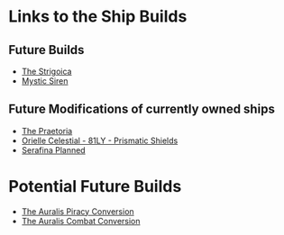 # Links to the Ship Builds

## Future Builds
* [The Strigoica](https://coriolis.io/outfit/fer_de_lance?code=A40EtgFblgdqsgf32c1b1b2a2a040404040k02p22b2bm32525.Iw18WQ%3D%3D.MwBj4ywJio%3D%3D.H4sIAAAAAAAAA42RPUvDYBSFr%2BmHTdomTWxtioofjQoRpLjVXeig4Obs7iCIqJvuDqKiDg7%2BBEeH4uQPcLDgIP4CRweHeq%2Fngn0JSDEZDoecJ%2Be9uS%2FxKBF95yD9c0jxbISofFwi8g%2FggociUdS1iMTiuiH3IN5XjPzJJmoefohIhidMfqT5Swv5M%2Bqrb3jZ7HwCyvLKAPJa%2B8hvVlGd47b59ARil1jEufSJZtXNqZtXt6BO8rw9wIPKItGyVjfWpxAVeMs06TjxJv3%2BRKhDNBRfUhE7QY4PIcVJQIVhUJk7BrrVFe5iUl8lOnWQu%2F%2FkHq%2BZ%2FFoXo9WBbifU7U6%2FuoAqaaAx3jDQDsQK%2ByL5%2ByzObGdwo%2B%2BQmpJRF9ciVY4NfqWDPcK6M5Mg1QV3Hkh1UktN1hPkhZI9Q%2FYMqU7C1KTQn%2BcHajnYa7cCAAA%3D.EwegDCAs4gHDAzApgJwPoBMloDYEMA7AYyRABUALJAAgGUAXFASwHMB7JovEARjH5gQwQA%3D%3D&bn=The%20Strigoica)
* [Mystic Siren](https://coriolis.io/outfit/orca?code=A4pftkFilsdksif50u2a2a09040402p13704046l2927C56q.Iw18aQ%3D%3D.IwBhCYWUw6GZjzMqwg%3D%3D.H4sIAAAAAAAAA42SO0sDURCFJ0%2Fz2GTdzTuY%2BMhqIKIErJSAlWChYGctqI2NIKKCgnZ2WomFhT%2FB0iJFClt7CxF%2FgKVYaJzxTDAXgwrZ4jDM%2BWbm3jtLPEBEnyFI%2BwwSP%2FcRJY4tImcPkXsbJ%2FKafiLx8bwhjyCRuyiR3XgTyV7b8P2cNf4OxPbeRdLlD5GM%2BvmbIFFlOwcywEVDHnTJzqT0YQbkIxwJ8kwXsuu7yLYmkQ1xw5SeQKJaGlMZVRmzWGRch0zUHeBhXuvi7mCVaHrxVaSwVIIV4VXTqQyprdD3dTvzC4pL9Ae08R8U6weK86a5zv4LDqEPV289i4jFC6b%2BSn2tcjt31icefkiiPtEPZPOygbYg%2FnxbJKwPH58NYKNPkIySXhNblxSXFIdNlh7H1U55XVbxNAU%2FzVOm3YX%2BG1W0S%2BpgRyNvXdee4VovdI8wOTIESCNX23kaSZadno26l3PI5rjyR1bo9%2FcF%2FRxOYasCAAA%3D.CwegjOIAwgzATCeoAuBPADgUwPoHYcUAnAQwDsBnDAeyJRHCiehaiA%3D%3D&bn=Mystic%20Siren)

## Future Modifications of currently owned ships
* [The Praetoria](https://coriolis.io/outfit/type_9_heavy?code=A0pltqFllldqsif61c1c28252502030303070706p1fr030302022o3w.Iw18ZQ%3D%3D.AwRgTGxdK2sMtZQ%3D.H4sIAAAAAAAAA2P6J87AwPCXFUj8KQYS%2FD%2B0GBiEjnAyMChXvPn%2F%2Fz%2FzPym4fAVIXuXX%2F%2F9CO7gZGERqRBkYJO4AZf6z%2FrOGK2oEEpwgRVw8%2F%2F7%2FVywAGq9kIMjAoAoSUwMR%2F%2F8DlQAA8Lnze3gAAAA%3D.EweloBhA2AWGAcCQFMCGBzANikICMERIUpQA&bn=The%20Praetoria%20planned)
* [Orielle Celestial - 81LY - Prismatic Shields](https://coriolis.io/outfit/anaconda?code=A0patiFklndnsxf5--------02-------3h1111v21O0s00-p49eF63w2i.AwRj4zOURt51kA%3D%3D.Aw18ZXEA.H4sIAAAAAAAAA2P4x87AwPCXFUj8mQQkuPcwMTDwNvAwMAhGAFlCO7gZGFS%2BMDIw%2FGf8Zw9XWQ8kOI5wMjDw23z7%2F19sAT9QnumfGFy%2BDEjwB%2Fz%2B%2F19E4s%2F%2F%2F6IgeYkXzAwMyh3CQJXM%2F6TgKitAKj2%2B%2FP8PtkkkQhqo8g5Q5j%2FLP0OQIhaQfMIHoPyWR%2F%2F%2F%2F2f9ZwXX2gIkOAvEGRi4DAQZGBRVfv3%2FrwQiVEGEGs8%2FoHK2fwkw5fwVb4CGHHjw%2F78eyM3%2FBf5xokqduQcUVfonj0VURUhAnYHB0AEo9%2F8%2FAxwAAHpEwsI8AQAA.CwegjOIAwgzATCRBTAhgcwDbJOK%2FpCog&bn=Orielle%20Celestial%2081LY%20Prismatic%20ver)
* [Serafina Planned](https://coriolis.io/outfit/imperial_eagle?code=A0p3tzF3l3d8s8f1-----------.Iw19kA%3D%3D.AwRgTMldPEA%3D.H4sIAAAAAAAAA2P4x8LAwPCXFUj8mQAkuAt%2B%2Fv8veECIgUEl4Pf%2F%2F%2F8Z%2F9nD5euBBMcRTgYGfptv%2F%2F%2BLLeBnYPjP9E8MLl8GJPhVfv3%2FLyIH1CoKkpfYADReuUAcqJL5nyRcZQWQYDzw4P9%2FiPI7QEHlC%2BxARSz%2FDGGK%2BCve%2FP8vdOYe0BGs%2F6zgWhuBBCfIQC4DQQYGRZB%2BJRChCiLUeP4BlbP9S0A1BGSTHsjN%2F%2F8zQAAA%2FVDLsvcAAAA%3D.IwegLCqgDAdDICmBDA5gG0SS1cmvvkA%3D&bn=Serafina%20planned)

# Potential Future Builds
* [The Auralis Piracy Conversion](https://coriolis.io/outfit/anaconda?code=A2putpFklkdzsuf50w1414141k2a29290j030109020404043hfm4f05040s0s2d6lC06v3w25.Iw18ZXEA.AwRlItmnb%2BFA.&bn=The%20Auralis%20converted%20to%20piracy)
* [The Auralis Combat Conversion](https://coriolis.io/outfit/anaconda?code=A2putpFklkdzsuf57r1f1f1f1c1c0q0q0303030j04040404p02dm9052d2dm92d2b2b2b3wm1.Iw18ZXEA.AwRlwsOnb%2FhA.H4sIAAAAAAAAA2P4x87AwPCXFUj8mQQkuPcwMTDwNvAwMAhGAFlCO7gZGFS%2BMDIw%2FGf8Zw9XWQMkOI5wMjDw23z7%2F19sAT9QnvmfNFy%2BEkjwXzEA6r8ANF7kDlBQ2ePL%2F%2F%2F%2FWf4ZwxTxG5QyMEgc0AZqZf1nAdfaCCQ4MwQYGLh%2B%2FPj%2Fnx9kvyKIqwTiqoJYaiDWf7Z%2FiTA9QgLqDAx6IPMlfWSBxnH8C4dJaQUwQD0hAXKEJEjlf04C8lwE5LkJyPMQkOdFyP%2FpxaWID0mRLC5F%2FMQoEvjHjRrmYFFBrKJCWEWF%2F6XBRSveAIMZFOsGBx4Ao0HknyvcBXNA8iB7hcBaQelD%2FgYfUL8oMYrEiFEkTowiiX%2B%2BcEXZQIJJ4g8wvWxgAaZuS2Zgwr4HJERBKlX2AFPnf8l%2FWnDl00BZYDuQyacgA1QJYgmBUrcKiPVfhmiVskSrlCdapQK6yn1wlfvgKkGs%2F4pEq1QiWuV%2FBrwAAGzqLbBIBAAA&bn=Auralis%20plan)

